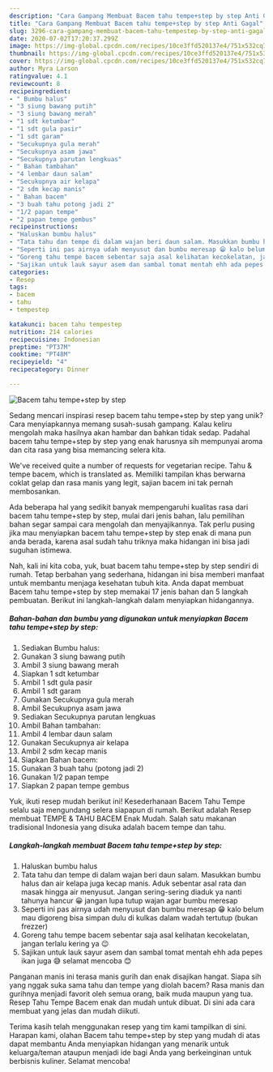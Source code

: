 ```yaml
---
description: "Cara Gampang Membuat Bacem tahu tempe+step by step Anti Gagal"
title: "Cara Gampang Membuat Bacem tahu tempe+step by step Anti Gagal"
slug: 3296-cara-gampang-membuat-bacem-tahu-tempestep-by-step-anti-gagal
date: 2020-07-02T17:20:37.299Z
image: https://img-global.cpcdn.com/recipes/10ce3ffd520137e4/751x532cq70/bacem-tahu-tempestep-by-step-foto-resep-utama.jpg
thumbnail: https://img-global.cpcdn.com/recipes/10ce3ffd520137e4/751x532cq70/bacem-tahu-tempestep-by-step-foto-resep-utama.jpg
cover: https://img-global.cpcdn.com/recipes/10ce3ffd520137e4/751x532cq70/bacem-tahu-tempestep-by-step-foto-resep-utama.jpg
author: Myra Larson
ratingvalue: 4.1
reviewcount: 8
recipeingredient:
- " Bumbu halus"
- "3 siung bawang putih"
- "3 siung bawang merah"
- "1 sdt ketumbar"
- "1 sdt gula pasir"
- "1 sdt garam"
- "Secukupnya gula merah"
- "Secukupnya asam jawa"
- "Secukupnya parutan lengkuas"
- " Bahan tambahan"
- "4 lembar daun salam"
- "Secukupnya air kelapa"
- "2 sdm kecap manis"
- " Bahan bacem"
- "3 buah tahu potong jadi 2"
- "1/2 papan tempe"
- "2 papan tempe gembus"
recipeinstructions:
- "Haluskan bumbu halus"
- "Tata tahu dan tempe di dalam wajan beri daun salam. Masukkan bumbu halus dan air kelapa juga kecap manis. Aduk sebentar asal rata dan masak hingga air menyusut. Jangan sering-sering diaduk ya nanti tahunya hancur 😀 jangan lupa tutup wajan agar bumbu meresap"
- "Seperti ini pas airnya udah menyusut dan bumbu meresap 😁 kalo belum mau digoreng bisa simpan dulu di kulkas dalam wadah tertutup (bukan frezzer)"
- "Goreng tahu tempe bacem sebentar saja asal kelihatan kecokelatan, jangan terlalu kering ya 😉"
- "Sajikan untuk lauk sayur asem dan sambal tomat mentah ehh ada pepes ikan juga 😅 selamat mencoba 😊"
categories:
- Resep
tags:
- bacem
- tahu
- tempestep

katakunci: bacem tahu tempestep 
nutrition: 214 calories
recipecuisine: Indonesian
preptime: "PT37M"
cooktime: "PT48M"
recipeyield: "4"
recipecategory: Dinner

---
```



![Bacem tahu tempe+step by step](https://img-global.cpcdn.com/recipes/10ce3ffd520137e4/751x532cq70/bacem-tahu-tempestep-by-step-foto-resep-utama.jpg)

Sedang mencari inspirasi resep bacem tahu tempe+step by step yang unik? Cara menyiapkannya memang susah-susah gampang. Kalau keliru mengolah maka hasilnya akan hambar dan bahkan tidak sedap. Padahal bacem tahu tempe+step by step yang enak harusnya sih mempunyai aroma dan cita rasa yang bisa memancing selera kita.

We&#39;ve received quite a number of requests for vegetarian recipe. Tahu &amp; tempe bacem, which is translated as. Memiliki tampilan khas berwarna coklat gelap dan rasa manis yang legit, sajian bacem ini tak pernah membosankan.

Ada beberapa hal yang sedikit banyak mempengaruhi kualitas rasa dari bacem tahu tempe+step by step, mulai dari jenis bahan, lalu pemilihan bahan segar sampai cara mengolah dan menyajikannya. Tak perlu pusing jika mau menyiapkan bacem tahu tempe+step by step enak di mana pun anda berada, karena asal sudah tahu triknya maka hidangan ini bisa jadi suguhan istimewa.


Nah, kali ini kita coba, yuk, buat bacem tahu tempe+step by step sendiri di rumah. Tetap berbahan yang sederhana, hidangan ini bisa memberi manfaat untuk membantu menjaga kesehatan tubuh kita. Anda dapat membuat Bacem tahu tempe+step by step memakai 17 jenis bahan dan 5 langkah pembuatan. Berikut ini langkah-langkah dalam menyiapkan hidangannya.

<!--inarticleads1-->

##### Bahan-bahan dan bumbu yang digunakan untuk menyiapkan Bacem tahu tempe+step by step:

1. Sediakan  Bumbu halus:
1. Gunakan 3 siung bawang putih
1. Ambil 3 siung bawang merah
1. Siapkan 1 sdt ketumbar
1. Ambil 1 sdt gula pasir
1. Ambil 1 sdt garam
1. Gunakan Secukupnya gula merah
1. Ambil Secukupnya asam jawa
1. Sediakan Secukupnya parutan lengkuas
1. Ambil  Bahan tambahan:
1. Ambil 4 lembar daun salam
1. Gunakan Secukupnya air kelapa
1. Ambil 2 sdm kecap manis
1. Siapkan  Bahan bacem:
1. Gunakan 3 buah tahu (potong jadi 2)
1. Gunakan 1/2 papan tempe
1. Siapkan 2 papan tempe gembus


Yuk, ikuti resep mudah berikut ini! Kesederhanaan Bacem Tahu Tempe selalu saja mengundang selera siapapun di rumah. Berikut adalah Resep membuat TEMPE &amp; TAHU BACEM Enak Mudah. Salah satu makanan tradisional Indonesia yang disuka adalah bacem tempe dan tahu. 

<!--inarticleads2-->

##### Langkah-langkah membuat Bacem tahu tempe+step by step:

1. Haluskan bumbu halus
1. Tata tahu dan tempe di dalam wajan beri daun salam. Masukkan bumbu halus dan air kelapa juga kecap manis. Aduk sebentar asal rata dan masak hingga air menyusut. Jangan sering-sering diaduk ya nanti tahunya hancur 😀 jangan lupa tutup wajan agar bumbu meresap
1. Seperti ini pas airnya udah menyusut dan bumbu meresap 😁 kalo belum mau digoreng bisa simpan dulu di kulkas dalam wadah tertutup (bukan frezzer)
1. Goreng tahu tempe bacem sebentar saja asal kelihatan kecokelatan, jangan terlalu kering ya 😉
1. Sajikan untuk lauk sayur asem dan sambal tomat mentah ehh ada pepes ikan juga 😅 selamat mencoba 😊


Panganan manis ini terasa manis gurih dan enak disajikan hangat. Siapa sih yang nggak suka sama tahu dan tempe yang diolah bacem? Rasa manis dan gurihnya menjadi favorit oleh semua orang, baik muda maupun yang tua. Resep Tahu Tempe Bacem enak dan mudah untuk dibuat. Di sini ada cara membuat yang jelas dan mudah diikuti. 

Terima kasih telah menggunakan resep yang tim kami tampilkan di sini. Harapan kami, olahan Bacem tahu tempe+step by step yang mudah di atas dapat membantu Anda menyiapkan hidangan yang menarik untuk keluarga/teman ataupun menjadi ide bagi Anda yang berkeinginan untuk berbisnis kuliner. Selamat mencoba!
